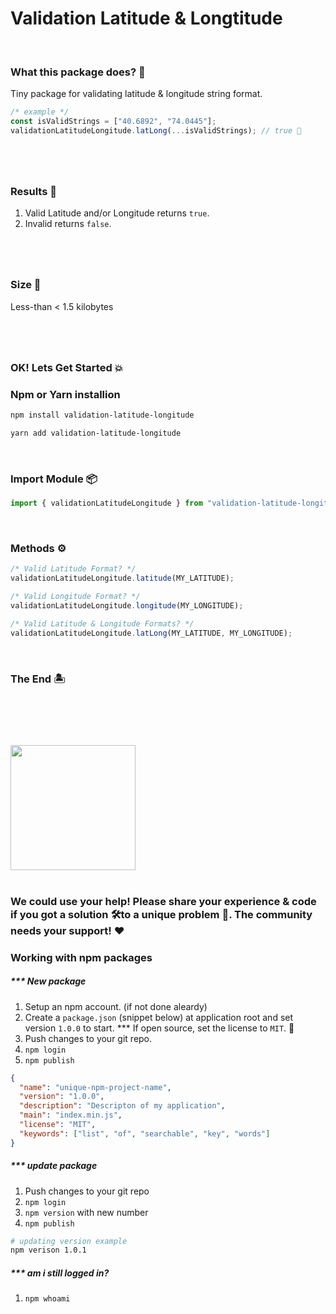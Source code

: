 # Validation Latitude & Longtitude

<br>

### What this package does? 🤔

Tiny package for validating latitude & longitude string format.

```js
/* example */
const isValidStrings = ["40.6892", "74.0445"];
validationLatitudeLongitude.latLong(...isValidStrings); // true 🗽
```

#

<br>

### Results 🙋

1. Valid Latitude and/or Longitude returns `true`.
2. Invalid returns `false`.

#

<br>

### Size 🔬

Less-than < 1.5 kilobytes

#

<br>

### OK! Lets Get Started 💥

### Npm or Yarn installion

```bash
npm install validation-latitude-longitude

yarn add validation-latitude-longitude
```

<br>

### Import Module 📦

```js
import { validationLatitudeLongitude } from "validation-latitude-longitude";
```

<br>

### Methods ⚙️

```js
/* Valid Latitude Format? */
validationLatitudeLongitude.latitude(MY_LATITUDE);

/* Valid Longitude Format? */
validationLatitudeLongitude.longitude(MY_LONGITUDE);

/* Valid Latitude & Longitude Formats? */
validationLatitudeLongitude.latLong(MY_LATITUDE, MY_LONGITUDE);
```

<br>

### The End 🏝️

#

<br>
<br>
<br>

<img src="https://upload.wikimedia.org/wikipedia/commons/thumb/d/db/Npm-logo.svg/1200px-Npm-logo.svg.png" width=200>

<br>
<br>

### We could use your help! Please share your experience & code if you got a solution 🛠️to a unique problem 🚀. The community needs your support! ❤️

### Working with npm packages

##### \*\*\* New package

1. Setup an npm account. (if not done aleardy)
2. Create a `package.json` (snippet below) at application root and set version `1.0.0` to start. \*\*\* If open source, set the license to `MIT`. 🤟
3. Push changes to your git repo.
4. `npm login`
5. `npm publish`

```json
{
  "name": "unique-npm-project-name",
  "version": "1.0.0",
  "description": "Descripton of my application",
  "main": "index.min.js",
  "license": "MIT",
  "keywords": ["list", "of", "searchable", "key", "words"]
}
```

##### \*\*\* update package

1. Push changes to your git repo
2. `npm login`
3. `npm version` with new number
4. `npm publish`

```bash
# updating version example
npm verison 1.0.1
```

##### \*\*\* am i still logged in?

1. `npm whoami`

#
